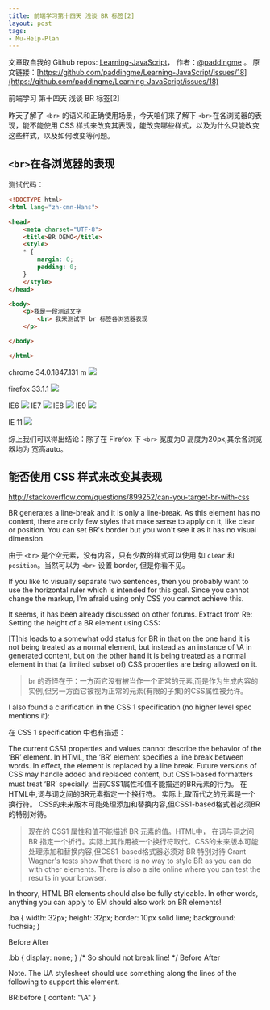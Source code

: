```yaml
---
title: 前端学习第十四天 浅谈 BR 标签[2]
layout: post
tags:
- Mu-Help-Plan
---
```



 文章取自我的 Github  repos: [Learning-JavaScript](https://github.com/paddingme/Learning-JavaScript)， 作者：[@paddingme](http://padding.me/about.html) 。 
  原文链接：[https://github.com/paddingme/Learning-JavaScript/issues/18](https://github.com/paddingme/Learning-JavaScript/issues/18)

前端学习 第十四天 浅谈 BR 标签[2]

昨天了解了 `<br>` 的语义和正确使用场景，今天咱们来了解下  `<br>`在各浏览器的表现，能不能使用 CSS 样式来改变其表现，能改变哪些样式，以及为什么只能改变这些样式，以及如何改变等问题。

## `<br>`在各浏览器的表现

测试代码：
```html
<!DOCTYPE html>
<html lang="zh-cmn-Hans">

<head>
    <meta charset="UTF-8">
    <title>BR DEMO</title>
    <style>
    * {
        margin: 0;
        padding: 0;
    }
    </style>
</head>

<body>
    <p>我是一段测试文字
        <br> 我来测试下 br 标签各浏览器表现
    </p>

</body>

</html>

```

chrome 34.0.1847.131 m
![](http://paddingme.qiniudn.com/chrome.PNG)

firefox 33.1.1
![](http://paddingme.qiniudn.com/firefox.PNG)

IE6
![](http://paddingme.qiniudn.com/IE6.PNG)
IE7
![](http://paddingme.qiniudn.com/ie7.PNG)
IE8
![](http://paddingme.qiniudn.com/ie8.PNG)
IE9 
![](http://paddingme.qiniudn.com/IE9.PNG)

IE 11
![](http://paddingme.qiniudn.com/ie11.PNG)

综上我们可以得出结论：除了在 Firefox 下 `<br>` 宽度为0 高度为20px,其余各浏览器均为 宽高auto。

## 能否使用 CSS 样式来改变其表现

http://stackoverflow.com/questions/899252/can-you-target-br-with-css

BR generates a line-break and it is only a line-break. As this element has no content, there are only few styles that make sense to apply on it, like clear or position. You can set BR's border but you won't see it as it has no visual dimension.

由于 `<br>` 是个空元素，没有内容，只有少数的样式可以使用 如 `clear` 和`position`。当然可以为 `<br>` 设置 border, 但是你看不见。

If you like to visually separate two sentences, then you probably want to use the horizontal ruler which is intended for this goal. Since you cannot change the markup, I'm afraid using only CSS you cannot achieve this.

It seems, it has been already discussed on other forums. Extract from Re: Setting the height of a BR element using CSS:

[T]his leads to a somewhat odd status for BR in that on the one hand it is not being treated as a normal element, but instead as an instance of \A in generated content, but on the other hand it is being treated as a normal element in that (a limited subset of) CSS properties are being allowed on it.

>br  的奇怪在于：一方面它没有被当作一个正常的元素,而是作为生成内容的实例,但另一方面它被视为正常的元素(有限的子集)的CSS属性被允许。

I also found a clarification in the CSS 1 specification (no higher level spec mentions it):

在 CSS 1 specification 中也有描述：


The current CSS1 properties and values cannot describe the behavior of the ‘BR’ element. In HTML, the ‘BR’ element specifies a line break between words. In effect, the element is replaced by a line break. Future versions of CSS may handle added and replaced content, but CSS1-based formatters must treat ‘BR’ specially.
当前CSS1属性和值不能描述的BR元素的行为。 在HTML中,词与词之间的BR元素指定一个换行符。 实际上,取而代之的元素是一个换行符。 CSS的未来版本可能处理添加和替换内容,但CSS1-based格式器必须BR的特别对待。 
> 现在的 CSS1 属性和值不能描述 BR 元素的值。HTML中， 在词与词之间 BR 指定一个折行。实际上其作用被一个换行符取代。CSS的未来版本可能处理添加和替换内容,但CSS1-based格式器必须对 BR 特别对待
Grant Wagner's tests show that there is no way to style BR as you can do with other elements. There is also a site online where you can test the results in your browser.


In theory, HTML BR elements should also be fully styleable. In other words, anything you can apply to EM should also work on BR elements!

.ba { width: 32px; height: 32px; border: 10px solid lime; background: fuchsia; }

Before
After

.bb { display: none; } /* So should not break line! */
Before After

Note. The UA stylesheet should use something along the lines of the following to support this element.

   BR:before { content: "\A" }
